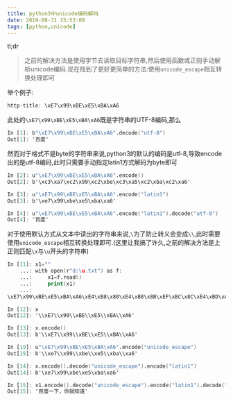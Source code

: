 ```yaml
---
title: python3中unicode编码解码
date: 2019-08-31 15:53:09
tags: [python,unicode]
---
```

tl;dr
> 之前的解决方法是使用字节去读取目标字符串,然后使用函数或正则手动解析unicode编码.现在找到了更好更简单的方法:使用`unicode_escape`相互转换处理即可

举个例子:
```awk
http-title: \xE7\x99\xBE\xE5\xBA\xA6
```
此处的`\xE7\x99\xBE\xE5\xBA\xA6`既是字符串的UTF-8编码,那么
```awk
In [1]: b"\xE7\x99\xBE\xE5\xBA\xA6".decode("utf-8")
Out[1]: '百度'
```
然而对于格式不是byte的字符串来说,python3的默认的编码是utf-8,导致encode出的是utf-8编码,此时只需要手动指定latin1方式解码为byte即可
```awk
In [2]: u"\xE7\x99\xBE\xE5\xBA\xA6".encode()
Out[2]: b'\xc3\xa7\xc2\x99\xc2\xbe\xc3\xa5\xc2\xba\xc2\xa6'

In [3]: u"\xE7\x99\xBE\xE5\xBA\xA6".encode("latin1")
Out[3]: b'\xe7\x99\xbe\xe5\xba\xa6'

In [4]: u"\xE7\x99\xBE\xE5\xBA\xA6".encode("latin1").decode("utf-8")
Out[4]: '百度'
```

<!--more-->

对于使用默认方式从文本中读出的字符串来说,`\`为了防止转义会变成`\\`,此时需要使用`unicode_escape`相互转换处理即可.(这里让我搞了许久,之前的解决方法是上正则匹配`\x`与`\u`开头的字符串)
```awk
In [11]: x1=""
    ...: with open(r"d:\u.txt") as f:
    ...:     x1=f.read()
    ...:     print(x1)
    ...:
\xE7\x99\xBE\xE5\xBA\xA6\xE4\xB8\x80\xE4\xB8\x8B\xEF\xBC\x8C\xE4\xBD\xA0\xE5\xB0\xB1\xE7\x9F\xA5\xE9\x81\x93

In [12]: x
Out[12]: '\\xE7\\x99\\xBE\\xE5\\xBA\\xA6'

In [13]: x.encode()
Out[13]: b'\\xE7\\x99\\xBE\\xE5\\xBA\\xA6'

In [19]: u"\xE7\x99\xBE\xE5\xBA\xA6".encode("unicode_escape")
Out[19]: b'\\xe7\\x99\\xbe\\xe5\\xba\\xa6'

In [14]: x.encode().decode("unicode_escape").encode("latin1")
Out[14]: b'\xe7\x99\xbe\xe5\xba\xa6'

In [15]: x1.encode().decode("unicode_escape").encode("latin1").decode("utf-8")
Out[15]: '百度一下，你就知道'

```

